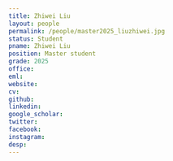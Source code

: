 ```yaml
---
title: Zhiwei Liu
layout: people
permalink: /people/master2025_liuzhiwei.jpg
status: Student
pname: Zhiwei Liu
position: Master student
grade: 2025
office: 
eml: 
website: 
cv: 
github: 
linkedin:
google_scholar: 
twitter: 
facebook: 
instagram:
desp: 
---
```


